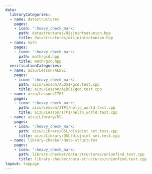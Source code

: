 ```yaml
---
data:
  libraryCategories:
  - name: datastructures
    pages:
    - icon: ':heavy_check_mark:'
      path: datastructures/disjointsetunion.hpp
      title: datastructures/disjointsetunion.hpp
  - name: math
    pages:
    - icon: ':heavy_check_mark:'
      path: math/gcd.hpp
      title: math/gcd.hpp
  verificationCategories:
  - name: aizu/Lesson/ALDS1
    pages:
    - icon: ':heavy_check_mark:'
      path: aizu/Lesson/ALDS1/gcd.test.cpp
      title: aizu/Lesson/ALDS1/gcd.test.cpp
  - name: aizu/Lesson/ITP1
    pages:
    - icon: ':heavy_check_mark:'
      path: aizu/Lesson/ITP1/hello_world.test.cpp
      title: aizu/Lesson/ITP1/hello_world.test.cpp
  - name: aizu/Library/DSL
    pages:
    - icon: ':heavy_check_mark:'
      path: aizu/Library/DSL/disjoint_set.test.cpp
      title: aizu/Library/DSL/disjoint_set.test.cpp
  - name: library-checker/data-structures
    pages:
    - icon: ':heavy_check_mark:'
      path: library-checker/data-structures/unionfind.test.cpp
      title: library-checker/data-structures/unionfind.test.cpp
layout: toppage
---
```

